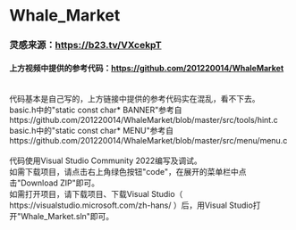 # Whale_Market
### 灵感来源：https://b23.tv/VXcekpT
#### 上方视频中提供的参考代码：https://github.com/201220014/WhaleMarket
<br>
代码基本是自己写的，上方链接中提供的参考代码实在混乱，看不下去。
<br>
basic.h中的"static const char* BANNER"参考自 https://github.com/201220014/WhaleMarket/blob/master/src/tools/hint.c
<br>
basic.h中的"static const char* MENU"参考自 https://github.com/201220014/WhaleMarket/blob/master/src/menu/menu.c
<br><br>
代码使用Visual Studio Community 2022编写及调试。
<br>
如需下载项目，请点击右上角绿色按钮"code"，在展开的菜单栏中点击"Download ZIP"即可。
<br>
如需打开项目，请下载项目、下载Visual Studio（ https://visualstudio.microsoft.com/zh-hans/ ）后，用Visual Studio打开"Whale_Market.sln"即可。
